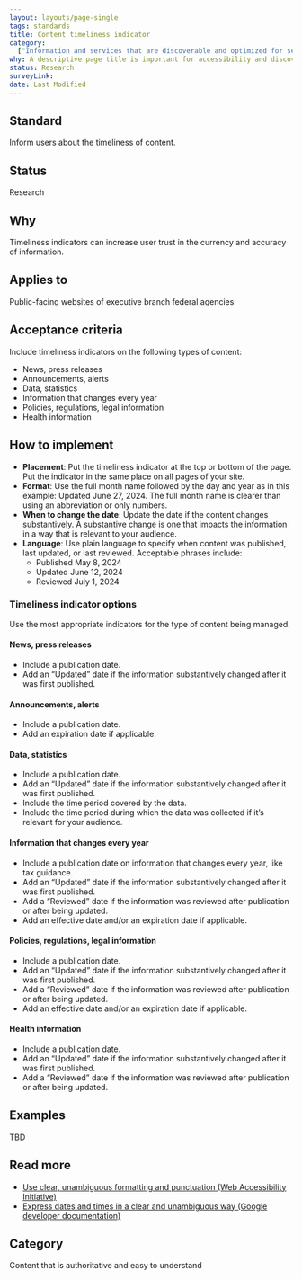 ```yaml
---
layout: layouts/page-single
tags: standards
title: Content timeliness indicator
category:
  ["Information and services that are discoverable and optimized for search"]
why: A descriptive page title is important for accessibility and discoverability.
status: Research
surveyLink: 
date: Last Modified
---
```


## Standard

Inform users about the timeliness of content.

## Status

Research

## Why

Timeliness indicators can increase user trust in the currency and accuracy of information.

## Applies to

Public-facing websites of executive branch federal agencies

## Acceptance criteria

Include timeliness indicators on the following types of content:
- News, press releases
- Announcements, alerts
- Data, statistics
- Information that changes every year
- Policies, regulations, legal information
- Health information

## How to implement

- **Placement**: Put the timeliness indicator at the top or bottom of the page. Put the indicator in the same place on all pages of your site.
- **Format**: Use the full month name followed by the day and year as in this example: Updated June 27, 2024. The full month name is clearer than using an abbreviation or only numbers.
- **When to change the date**: Update the date if the content changes substantively. A substantive change is one that impacts the information in a way that is relevant to your audience.
- **Language**: Use plain language to specify when content was published, last updated, or last reviewed. Acceptable phrases include:
    - Published May 8, 2024
    - Updated June 12, 2024
    - Reviewed July 1, 2024

### Timeliness indicator options

Use the most appropriate indicators for the type of content being managed. 

#### News, press releases

- Include a publication date.
- Add an “Updated” date if the information substantively changed after it was first published. 

#### Announcements, alerts

- Include a publication date.
- Add an expiration date if applicable.

#### Data, statistics

- Include a publication date.
- Add an “Updated” date if the information substantively changed after it was first published.
- Include the time period covered by the data.
- Include the time period during which the data was collected if it’s relevant for your audience.

#### Information that changes every year

- Include a publication date on information that changes every year, like tax guidance. 
- Add an “Updated” date if the information substantively changed after it was first published. 
- Add a “Reviewed” date if the information was reviewed after publication or after being updated.
- Add an effective date and/or an expiration date if applicable.

#### Policies, regulations, legal information

- Include a publication date. 
- Add an “Updated” date if the information substantively changed after it was first published. 
- Add a “Reviewed” date if the information was reviewed after publication or after being updated.
- Add an effective date and/or an expiration date if applicable.

#### Health information

- Include a publication date.
- Add an “Updated” date if the information substantively changed after it was first published.
- Add a “Reviewed” date if the information was reviewed after publication or after being updated.

## Examples

TBD

## Read more

- [Use clear, unambiguous formatting and punctuation (Web Accessibility Initiative)](https://www.w3.org/WAI/WCAG2/supplemental/patterns/o3p06-format-punctuation/#examples)
- [Express dates and times in a clear and unambiguous way (Google developer documentation)](https://developers.google.com/style/dates-times)


## Category

Content that is authoritative and easy to understand
